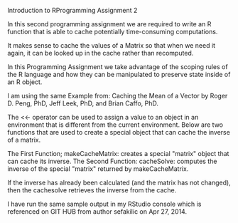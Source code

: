 Introduction to RProgramming Assignment 2

In this second programming assignment we are required to write an R function 
that is able to cache potentially time-consuming computations. 

It makes sense to cache the values of a Matrix so that when we need it again, 
it can be looked up in the cache rather than recomputed. 

In this Programming Assignment we take advantage of the scoping rules of the R language 
and how they can be manipulated to preserve state inside of an R object.

I am using the same Example from: Caching the Mean of a Vector by Roger D. Peng, PhD, 
Jeff Leek, PhD, and Brian Caffo, PhD.

The <<- operator can be used to assign a value to an object in an environment that is different from 
the current environment. Below are two functions that are used to create a special object that can 
cache the inverse of a matrix.

The First Function; makeCacheMatrix: creates a special "matrix" object that can cache its inverse.
The Second Function: cacheSolve: computes the inverse of the special "matrix" returned by makeCacheMatrix. 

If the inverse has already been calculated (and the matrix has not changed), then the cachesolve retrieves 
the inverse from the cache.

I have run the same sample output in my RStudio console which is referenced on GIT HUB from author sefakilic on Apr 27, 2014.


